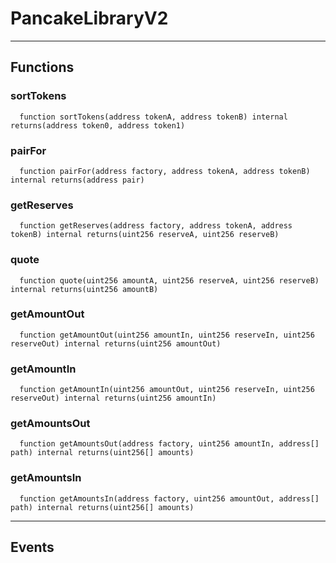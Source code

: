 # PancakeLibraryV2




___

## Functions

### sortTokens

```solidity
  function sortTokens(address tokenA, address tokenB) internal returns(address token0, address token1)
```




### pairFor

```solidity
  function pairFor(address factory, address tokenA, address tokenB) internal returns(address pair)
```




### getReserves

```solidity
  function getReserves(address factory, address tokenA, address tokenB) internal returns(uint256 reserveA, uint256 reserveB)
```




### quote

```solidity
  function quote(uint256 amountA, uint256 reserveA, uint256 reserveB) internal returns(uint256 amountB)
```




### getAmountOut

```solidity
  function getAmountOut(uint256 amountIn, uint256 reserveIn, uint256 reserveOut) internal returns(uint256 amountOut)
```




### getAmountIn

```solidity
  function getAmountIn(uint256 amountOut, uint256 reserveIn, uint256 reserveOut) internal returns(uint256 amountIn)
```




### getAmountsOut

```solidity
  function getAmountsOut(address factory, uint256 amountIn, address[] path) internal returns(uint256[] amounts)
```




### getAmountsIn

```solidity
  function getAmountsIn(address factory, uint256 amountOut, address[] path) internal returns(uint256[] amounts)
```





___

## Events

